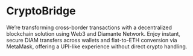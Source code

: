 # CryptoBridge
We’re transforming cross-border transactions with a decentralized blockchain solution using Web3 and Diamante Network. Enjoy instant, secure DIAM transfers across wallets and fiat-to-ETH conversion via MetaMask, offering a UPI-like experience without direct crypto handling.
